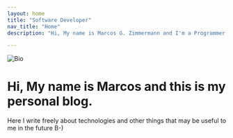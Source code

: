```yaml
---
layout: home
title: "Software Developer"
nav_title: "Home"
description: "Hi, My name is Marcos G. Zimmermann and I'm a Programmer in love with software development. Constantly studying new technologies and ways to become a better professional."

---
```

<div class="home-row">
  <div class="col bio">
    <img src="{{ "/assets/img/bio.jpg" | relative_url }}" alt="Bio" />
  </div>
  <div class="col">
    <h1 class="page-heading">Hi, My name is Marcos and this is my personal blog.</h1>
    <p>Here I write freely about technologies and other things that may be useful to me in the future B-)</p>
  </div>
</div>
